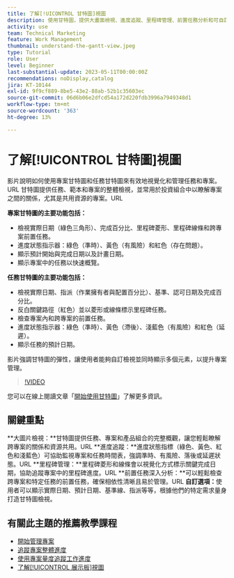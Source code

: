 ```yaml
---
title: 了解[!UICONTROL 甘特圖]視圖
description: 使用甘特圖，提供大畫面檢視、進度追蹤、里程碑管理、前置任務分析和可自訂的選項，以簡化任務和資源管理，讓專案效率最大化。
activity: use
team: Technical Marketing
feature: Work Management
thumbnail: understand-the-gantt-view.jpeg
type: Tutorial
role: User
level: Beginner
last-substantial-update: 2023-05-11T00:00:00Z
recommendations: noDisplay,catalog
jira: KT-10144
exl-id: 9f9cf889-8be5-43e2-88ab-52b1c35603ec
source-git-commit: 06d6b06e2dfcd54a172d220fdb3996a7949348d1
workflow-type: tm+mt
source-wordcount: '363'
ht-degree: 13%

---
```


# 了解[!UICONTROL 甘特圖]視圖

影片說明如何使用專案甘特圖和任務甘特圖來有效地視覺化和管理任務和專案。&#x200B;URL 甘特圖提供任務、範本和專案的整體檢視，並常用於投資組合中以瞭解專案之間的關係，尤其是共用資源的專案。&#x200B;URL

**專案甘特圖的主要功能包括：**

* 檢視實際日期（綠色三角形）、完成百分比、里程碑菱形、里程碑線條和跨專案前置任務&#x200B;。
* 進度狀態指示器：綠色（準時）、黃色（有風險）和紅色（存在問題）。
* 顯示預計開始與完成日期以及計畫日期。
* 顯示專案中的任務以快速概覽。

**任務甘特圖的主要功能包括：**

* 檢視實際日期、指派（作業擁有者與配置百分比）、基準、認可日期及完成百分比。
* 反白關鍵路徑（紅色）並以菱形或線條標示里程碑任務。
* 檢查專案內和跨專案的前置任務&#x200B;。
* 進度狀態指示器：綠色（準時）、黃色（滯後）、淺藍色（有風險）和紅色（延遲）。
* 顯示任務的預計日期。

影片強調甘特圖的彈性，讓使用者能夠自訂檢視並同時顯示多個元素，以提升專案管理。

>[!VIDEO](https://video.tv.adobe.com/v/3419304/?quality=12&learn=on&enablevpops)

您可以在線上閱讀文章「[開始使用甘特圖](https://experienceleague.adobe.com/docs/workfront/using/manage-work/the-gantt-chart/gantt-chart-overview/get-started-with-gantt.html?lang=zh-Hant)」了解更多資訊。

## 關鍵重點

**大圖片檢視：**甘特圖提供任務、專案和產品組合的完整概觀，讓您輕鬆瞭解跨專案的關係和資源共用。&#x200B;URL
**進度追蹤：**進度狀態指標（綠色、黃色、紅色和淺藍色）可協助監視專案和任務時間表，強調準時、有風險、落後或延遲狀態。&#x200B;URL
**里程碑管理：**里程碑菱形和線條會以視覺化方式標示關鍵完成日期，協助追蹤專案中的里程碑進度。&#x200B;URL
**前置任務深入分析：**可以輕鬆檢查跨專案和特定任務的前置任務，確保相依性清晰且易於管理。&#x200B;URL
**自訂選項：**&#x200B;使用者可以顯示實際日期、預計日期、基準線、指派等等，根據他們的特定需求量身打造甘特圖檢視。


## 有關此主題的推薦教學課程

* [開始管理專案](/help/manage-work/projects/getting-started-manage-a-project.md)
* [追蹤專案整體進度](/help/manage-work/projects/track-overall-project-progress.md)
* [使用專案量度追蹤工作進度](/help/manage-work/projects/track-work-progress-with-project-metrics.md)
* [了解[!UICONTROL 展示板]視圖](/help/manage-work/projects/understand-the-board-view.md)
